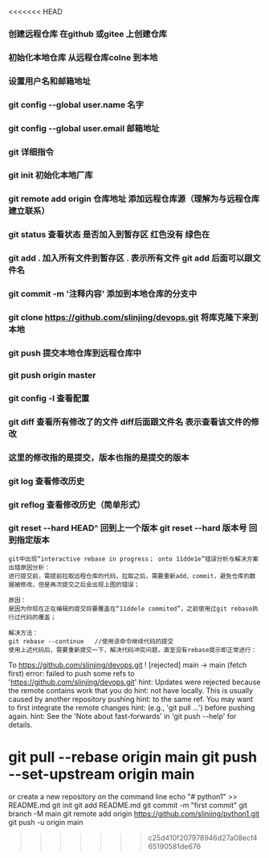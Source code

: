 <<<<<<< HEAD
### 创建远程仓库 在github 或gitee 上创建仓库
### 初始化本地仓库 从远程仓库colne 到本地
###    设置用户名和邮箱地址
###    git config --global user.name  名字
###    git config --global user.email 邮箱地址
### 
### 
### git 详细指令
### git init 初始化本地厂库
### git remote add origin 仓库地址  添加远程仓库源（理解为与远程仓库建立联系）
### git status 查看状态 是否加入到暂存区 红色没有 绿色在
### git add . 加入所有文件到暂存区  . 表示所有文件  git add 后面可以跟文件名
### git commit -m '注释内容' 添加到本地仓库的分支中
### git clone  https://github.com/slinjing/devops.git  将库克隆下来到本地


### git push 提交本地仓库到远程仓库中
### git push origin master
 
### git config -l 查看配置
### git diff 查看所有修改了的文件 diff后面跟文件名 表示查看该文件的修改
### 
### 这里的修改指的是提交，版本也指的是提交的版本
### git log 查看修改历史
### git reflog 查看修改历史（简单形式）
### git reset --hard HEAD^ 回到上一个版本 git reset --hard 版本号 回到指定版本


    git中出现“interactive rebase in progress； onto 11dde1e”错误分析与解决方案
    出错原因分析：
    进行提交前，需提前拉取远程仓库的代码，拉取之后，需要重新add、commit，避免仓库的数据被修改，但是再次提交之后会出现上图的错误；

    原因：
    是因为你现在正在编辑的提交将要覆盖在“11ddele commited”，之前使用过git rebase执行过代码的覆盖；

    解决方法：
    git rebase --continue   //使用该命令继续代码的提交
    使用上述代码后，需要重新提交一下，解决代码冲突问题，直至没有rebase提示即正常进行：

    

To https://github.com/slinjing/devops.git
 ! [rejected]        main -> main (fetch first)
error: failed to push some refs to 'https://github.com/slinjing/devops.git'
hint: Updates were rejected because the remote contains work that you do
hint: not have locally. This is usually caused by another repository pushing
hint: to the same ref. You may want to first integrate the remote changes
hint: (e.g., 'git pull ...') before pushing again.
hint: See the 'Note about fast-forwards' in 'git push --help' for details.


git pull --rebase origin main
git push --set-upstream origin main
=======
or create a new repository on the command line
echo "# python1" >> README.md
git init
git add README.md
git commit -m "first commit"
git branch -M main
git remote add origin https://github.com/slinjing/python1.git
git push -u origin main
>>>>>>> c25d410f207978946d27a08ecf465190581de676
